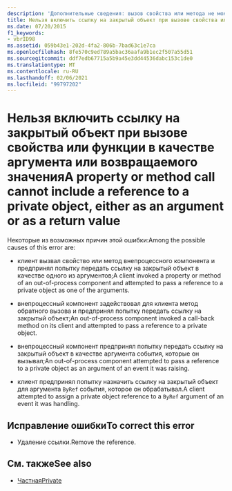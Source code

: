 ```yaml
---
description: 'Дополнительные сведения: вызов свойства или метода не может включать ссылку на закрытый объект либо как аргумент, либо как возвращаемое значение.'
title: Нельзя включить ссылку на закрытый объект при вызове свойства или функции в качестве аргумента или возвращаемого значения
ms.date: 07/20/2015
f1_keywords:
- vbrID98
ms.assetid: 059b43e1-202d-4fa2-806b-7bad63c1e7ca
ms.openlocfilehash: 8fe570c9ed789a5bac36aafa9b1ec2f507a55d51
ms.sourcegitcommit: ddf7edb67715a5b9a45e3dd44536dabc153c1de0
ms.translationtype: MT
ms.contentlocale: ru-RU
ms.lasthandoff: 02/06/2021
ms.locfileid: "99797202"
---
```

# <a name="a-property-or-method-call-cannot-include-a-reference-to-a-private-object-either-as-an-argument-or-as-a-return-value"></a><span data-ttu-id="e9133-103">Нельзя включить ссылку на закрытый объект при вызове свойства или функции в качестве аргумента или возвращаемого значения</span><span class="sxs-lookup"><span data-stu-id="e9133-103">A property or method call cannot include a reference to a private object, either as an argument or as a return value</span></span>

<span data-ttu-id="e9133-104">Некоторые из возможных причин этой ошибки:</span><span class="sxs-lookup"><span data-stu-id="e9133-104">Among the possible causes of this error are:</span></span>

- <span data-ttu-id="e9133-105">клиент вызвал свойство или метод внепроцессного компонента и предпринял попытку передать ссылку на закрытый объект в качестве одного из аргументов;</span><span class="sxs-lookup"><span data-stu-id="e9133-105">A client invoked a property or method of an out-of-process component and attempted to pass a reference to a private object as one of the arguments.</span></span>

- <span data-ttu-id="e9133-106">внепроцессный компонент задействовал для клиента метод обратного вызова и предпринял попытку передать ссылку на закрытый объект;</span><span class="sxs-lookup"><span data-stu-id="e9133-106">An out-of-process component invoked a call-back method on its client and attempted to pass a reference to a private object.</span></span>

- <span data-ttu-id="e9133-107">внепроцессный компонент предпринял попытку передать ссылку на закрытый объект в качестве аргумента события, которые он вызывал;</span><span class="sxs-lookup"><span data-stu-id="e9133-107">An out-of-process component attempted to pass a reference to a private object as an argument of an event it was raising.</span></span>

- <span data-ttu-id="e9133-108">клиент предпринял попытку назначить ссылку на закрытый объект для аргумента `ByRef` события, которое он обрабатывал.</span><span class="sxs-lookup"><span data-stu-id="e9133-108">A client attempted to assign a private object reference to a `ByRef` argument of an event it was handling.</span></span>

## <a name="to-correct-this-error"></a><span data-ttu-id="e9133-109">Исправление ошибки</span><span class="sxs-lookup"><span data-stu-id="e9133-109">To correct this error</span></span>

- <span data-ttu-id="e9133-110">Удаление ссылки.</span><span class="sxs-lookup"><span data-stu-id="e9133-110">Remove the reference.</span></span>

## <a name="see-also"></a><span data-ttu-id="e9133-111">См. также</span><span class="sxs-lookup"><span data-stu-id="e9133-111">See also</span></span>

- [<span data-ttu-id="e9133-112">Частная</span><span class="sxs-lookup"><span data-stu-id="e9133-112">Private</span></span>](../modifiers/private.md)

